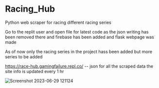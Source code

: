 # Racing_Hub
Python web scraper for racing different racing series 

Go to the replit user and open file for latest code as the json writing has been removed there and firebase has been added and flask webpage was made

As of now only the racing series in the project hass been added but more series to be added

https://race-hub.gamingfailure.repl.co/ -- json for all the scraped data
the site info is updated every 1 hr

![Screenshot 2023-06-29 121124](https://github.com/JJKVIT/Racing_Hub/assets/115476354/3434c474-01a1-47f4-be7b-9e2b909dec40)

